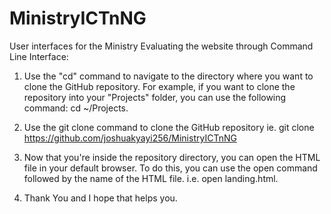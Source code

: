 # MinistryICTnNG
User interfaces for the Ministry
Evaluating the website through Command Line Interface:  
1. Use the "cd" command to navigate to the directory where you want to clone the GitHub repository. For example, if you want to clone the repository into your "Projects" folder, you can use the following command: cd ~/Projects.  

2. Use the git clone command to clone the GitHub repository ie. git clone https://github.com/joshuakyayi256/MinistryICTnNG  
3. Now that you're inside the repository directory, you can open the HTML file in your default browser. To do this, you can use the open command followed by the name of the HTML file. i.e. open landing.html.
4. Thank You and I hope that helps you.



